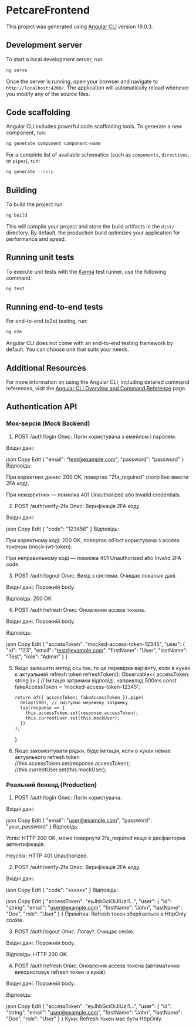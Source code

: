 # PetcareFrontend

This project was generated using [Angular CLI](https://github.com/angular/angular-cli) version 19.0.3.

## Development server

To start a local development server, run:

```bash
ng serve
```

Once the server is running, open your browser and navigate to `http://localhost:4200/`. The application will automatically reload whenever you modify any of the source files.

## Code scaffolding

Angular CLI includes powerful code scaffolding tools. To generate a new component, run:

```bash
ng generate component component-name
```

For a complete list of available schematics (such as `components`, `directives`, or `pipes`), run:

```bash
ng generate --help
```

## Building

To build the project run:

```bash
ng build
```

This will compile your project and store the build artifacts in the `dist/` directory. By default, the production build optimizes your application for performance and speed.

## Running unit tests

To execute unit tests with the [Karma](https://karma-runner.github.io) test runner, use the following command:

```bash
ng test
```

## Running end-to-end tests

For end-to-end (e2e) testing, run:

```bash
ng e2e
```

Angular CLI does not come with an end-to-end testing framework by default. You can choose one that suits your needs.

## Additional Resources

For more information on using the Angular CLI, including detailed command references, visit the [Angular CLI Overview and Command Reference](https://angular.dev/tools/cli) page.

## Authentication API

### Мок-версія (Mock Backend)

1. POST /auth/login
   Опис: Логін користувача з емейлом і паролем.

Вхідні дані:

json
Copy
Edit
{
"email": "test@example.com",
"password": "password"
}
Відповідь:

При коректних даних: 200 OK, повертає "2fa_required" (потрібно ввести 2FA код).

При некоректних — помилка 401 Unauthorized або Invalid credentials.

2. POST /auth/verify-2fa
   Опис: Верифікація 2FA коду.

Вхідні дані:

json
Copy
Edit
{
"code": "123456"
}
Відповідь:

При коректному коді: 200 OK, повертає об’єкт користувача з access токеном (mock-jwt-token).

При неправильному коді — помилка 401 Unauthorized або Invalid 2FA code.

3. POST /auth/logout
   Опис: Вихід з системи. Очищає локальні дані.

Вхідні дані: Порожній body.

Відповідь: 200 OK

4. POST /auth/refresh
   Опис: Оновлення access токена.

Вхідні дані: Порожній body.

Відповідь:

json
Copy
Edit
{
"accessToken": "mocked-access-token-12345",
"user": {
"id": "123",
"email": "test@example.com",
"firstName": "User",
"lastName": "Test",
"role": "Admin"
}
}

5.  Якщо залишити метод ось так, то це перевірка варіанту, коли в куках є актуальний refresh token
    refreshToken(): Observable<{ accessToken: string }> {
    // Імітація затримки відповіді, наприклад 500ms
    const fakeAccessToken = 'mocked-access-token-12345';

        return of({ accessToken: fakeAccessToken }).pipe(
          delay(500), // імітуємо мережеву затримку
          tap(response => {
            this.accessToken.set(response.accessToken);
            this.currentUser.set(this.mockUser);
          })
        );

    }

6.  Якщо закоментувати рядки, буде імітація, коли в куках немає актуального refresh token
    //this.accessToken.set(response.accessToken);
    //this.currentUser.set(this.mockUser);

### Реальний бекенд (Production)

1. POST /auth/login
   Опис: Логін користувача.

Вхідні дані:

json
Copy
Edit
{
"email": "user@example.com",
"password": "your_password"
}
Відповідь:

Успіх: HTTP 200 OK, може повернути 2fa_required якщо є двофакторна автентифікація.

Неуспіх: HTTP 401 Unauthorized.

2. POST /auth/verify-2fa
   Опис: Верифікація 2FA коду.

Вхідні дані:

json
Copy
Edit
{
"code": "xxxxxx"
}
Відповідь:

json
Copy
Edit
{
"accessToken": "eyJhbGciOiJIUzI1...",
"user": {
"id": "string",
"email": "user@example.com",
"firstName": "John",
"lastName": "Doe",
"role": "User"
}
}
Примітка: Refresh токен зберігається в HttpOnly cookie.

3. POST /auth/logout
   Опис: Логаут. Очищає сесію.

Вхідні дані: Порожній body.

Відповідь: HTTP 200 OK.

4. POST /auth/refresh
   Опис: Оновлення access токена (автоматично використовує refresh токен із куків).

Вхідні дані: Порожній body.

Відповідь:

json
Copy
Edit
{
"accessToken": "eyJhbGciOiJIUzI1...",
"user": {
"id": "string",
"email": "user@example.com",
"firstName": "John",
"lastName": "Doe",
"role": "User"
}
}
Куки: Refresh токен має бути HttpOnly.
